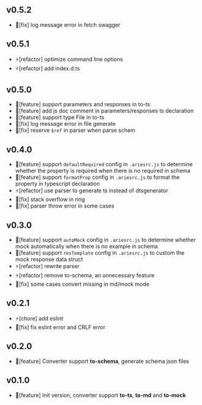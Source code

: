 ## v0.5.2
- 🐞[fix] log message error in fetch swagger

## v0.5.1
- ⚡[refactor] optimize command line options
- ⚡[refactor] add index.d.ts

## v0.5.0
- 🌟[feature] support parameters and responses in to-ts
- 🌟[feature] add js doc comment in parameters/responses ts declaration
- 🌟[feature] support type File in to-ts 
- 🐞[fix] log message error in file generate
- 🐞[fix] reserve `$ref` in parser when parse schem

## v0.4.0
- 🌟[feature] support `defaultRequired` config in `.ariesrc.js` to determine whether the property is required when there is no required in schema
- 🌟[feature] support `formatProp` config in `.ariesrc.js` to format the property in typescript declaration
- ⚡[refactor] use parser to generate ts instead of dtsgenerator
- 🐞[fix] stack overflow in ring
- 🐞[fix] parser throw error in some cases

## v0.3.0
- 🌟[feature] support `autoMock` config in `.ariesrc.js` to determine whether mock automatically when there is no example in schema
- 🌟[feature] support `resTemplate` config in `.ariesrc.js` to custom the mock response data struct
- ⚡[refactor] rewrite parser 
- ⚡[refactor] remove to-schema, an unnecessary feature
- 🐞[fix] some cases convert missing in md/mock mode

## v0.2.1
- ⚡[chore] add eslint
- 🐞[fix] fix eslint error and CRLF error

## v0.2.0
- 🌟[feature] Converter support **to-schema**, generate schema json files

## v0.1.0
- 🌟[feature] Init version, converter support **to-ts**, **to-md** and **to-mock**